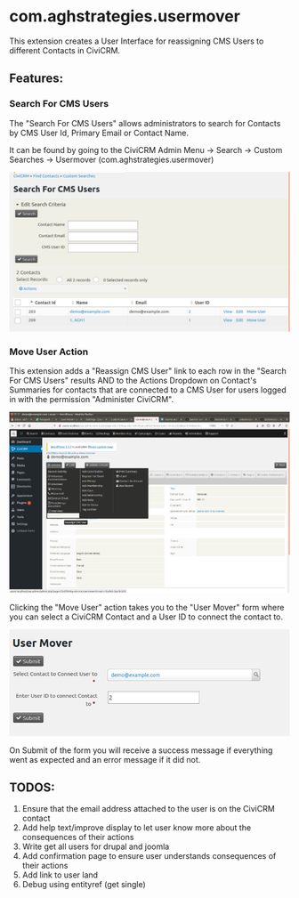 # com.aghstrategies.usermover

This extension creates a User Interface for reassigning CMS Users to different Contacts in CiviCRM.

## Features:

### Search For CMS Users

The "Search For CMS Users" allows administrators to search for Contacts by CMS User Id, Primary Email or Contact Name.

It can be found by going to the CiviCRM Admin Menu -> Search -> Custom Searches -> Usermover (com.aghstrategies.usermover)

![Search For CMS Users Screenshot](/images/search.png)

### Move User Action

This extension adds a "Reassign CMS User" link to each row in the "Search For CMS Users" results AND to the Actions Dropdown on Contact's Summaries for contacts that are connected to a CMS User for users logged in with the permission "Administer CiviCRM".

![Move User Action Screenshot](/images/MoveUser.png)

Clicking the "Move User" action takes you to the "User Mover" form where you can select a CiviCRM Contact and a User ID to connect the contact to.

![User Mover Form](/images/userMover.png)

On Submit of the form you will receive a success message if everything went as expected and an error message if it did not.

## TODOS:

1. Ensure that the email address attached to the user is on the CiviCRM contact
2. Add help text/improve display to let user know more about the consequences of their actions
3. Write get all users for drupal and joomla
4. Add confirmation page to ensure user understands consequences of their actions
5. Add link to user land
6. Debug using entityref (get single)
